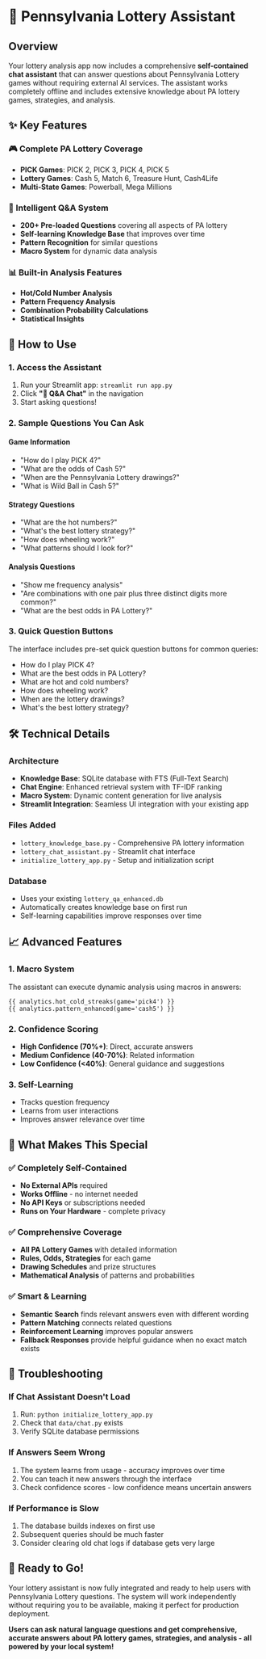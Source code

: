 # 🎰 Pennsylvania Lottery Assistant

## Overview

Your lottery analysis app now includes a comprehensive **self-contained chat assistant** that can answer questions about Pennsylvania Lottery games without requiring external AI services. The assistant works completely offline and includes extensive knowledge about PA lottery games, strategies, and analysis.

## ✨ Key Features

### 🎮 Complete PA Lottery Coverage
- **PICK Games**: PICK 2, PICK 3, PICK 4, PICK 5
- **Lottery Games**: Cash 5, Match 6, Treasure Hunt, Cash4Life
- **Multi-State Games**: Powerball, Mega Millions

### 🧠 Intelligent Q&A System
- **200+ Pre-loaded Questions** covering all aspects of PA lottery
- **Self-learning Knowledge Base** that improves over time
- **Pattern Recognition** for similar questions
- **Macro System** for dynamic data analysis

### 📊 Built-in Analysis Features
- **Hot/Cold Number Analysis**
- **Pattern Frequency Analysis** 
- **Combination Probability Calculations**
- **Statistical Insights**

## 🚀 How to Use

### 1. Access the Assistant
1. Run your Streamlit app: `streamlit run app.py`
2. Click **"💬 Q&A Chat"** in the navigation
3. Start asking questions!

### 2. Sample Questions You Can Ask

#### Game Information
- "How do I play PICK 4?"
- "What are the odds of Cash 5?"
- "When are the Pennsylvania Lottery drawings?"
- "What is Wild Ball in Cash 5?"

#### Strategy Questions
- "What are the hot numbers?"
- "What's the best lottery strategy?"
- "How does wheeling work?"
- "What patterns should I look for?"

#### Analysis Questions
- "Show me frequency analysis"
- "Are combinations with one pair plus three distinct digits more common?"
- "What are the best odds in PA Lottery?"

### 3. Quick Question Buttons
The interface includes pre-set quick question buttons for common queries:
- How do I play PICK 4?
- What are the best odds in PA Lottery?
- What are hot and cold numbers?
- How does wheeling work?
- When are the lottery drawings?
- What's the best lottery strategy?

## 🛠️ Technical Details

### Architecture
- **Knowledge Base**: SQLite database with FTS (Full-Text Search)
- **Chat Engine**: Enhanced retrieval system with TF-IDF ranking
- **Macro System**: Dynamic content generation for live analysis
- **Streamlit Integration**: Seamless UI integration with your existing app

### Files Added
- `lottery_knowledge_base.py` - Comprehensive PA lottery information
- `lottery_chat_assistant.py` - Streamlit chat interface
- `initialize_lottery_app.py` - Setup and initialization script

### Database
- Uses your existing `lottery_qa_enhanced.db`
- Automatically creates knowledge base on first run
- Self-learning capabilities improve responses over time

## 📈 Advanced Features

### 1. Macro System
The assistant can execute dynamic analysis using macros in answers:
```
{{ analytics.hot_cold_streaks(game='pick4') }}
{{ analytics.pattern_enhanced(game='cash5') }}
```

### 2. Confidence Scoring
- **High Confidence (70%+)**: Direct, accurate answers
- **Medium Confidence (40-70%)**: Related information
- **Low Confidence (<40%)**: General guidance and suggestions

### 3. Self-Learning
- Tracks question frequency
- Learns from user interactions
- Improves answer relevance over time

## 🎯 What Makes This Special

### ✅ Completely Self-Contained
- **No External APIs** required
- **Works Offline** - no internet needed
- **No API Keys** or subscriptions needed
- **Runs on Your Hardware** - complete privacy

### ✅ Comprehensive Coverage
- **All PA Lottery Games** with detailed information
- **Rules, Odds, Strategies** for each game
- **Drawing Schedules** and prize structures
- **Mathematical Analysis** of patterns and probabilities

### ✅ Smart & Learning
- **Semantic Search** finds relevant answers even with different wording
- **Pattern Matching** connects related questions
- **Reinforcement Learning** improves popular answers
- **Fallback Responses** provide helpful guidance when no exact match exists

## 🔧 Troubleshooting

### If Chat Assistant Doesn't Load
1. Run: `python initialize_lottery_app.py`
2. Check that `data/chat.py` exists
3. Verify SQLite database permissions

### If Answers Seem Wrong
1. The system learns from usage - accuracy improves over time
2. You can teach it new answers through the interface
3. Check confidence scores - low confidence means uncertain answers

### If Performance is Slow
1. The database builds indexes on first use
2. Subsequent queries should be much faster
3. Consider clearing old chat logs if database gets very large

## 🎉 Ready to Go!

Your lottery assistant is now fully integrated and ready to help users with Pennsylvania Lottery questions. The system will work independently without requiring you to be available, making it perfect for production deployment.

**Users can ask natural language questions and get comprehensive, accurate answers about PA lottery games, strategies, and analysis - all powered by your local system!**
